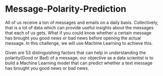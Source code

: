# Message-Polarity-Prediction

All of us receive a ton of messages and emails on a daily basis. 
Collectively, that is a lot of data which can provide useful insights about the messages that each of us gets.
What if you could know whether a certain message has brought you good news or bad news before opening the actual message.
In this challenge, we will use Machine Learning to achieve this.

Given are 53 distinguishing factors that can help in understanding the polarity(Good or Bad) of a message, 
our objective as a data scientist is to build a Machine Learning model that can predict whether a text message
has brought you good news or bad news.
